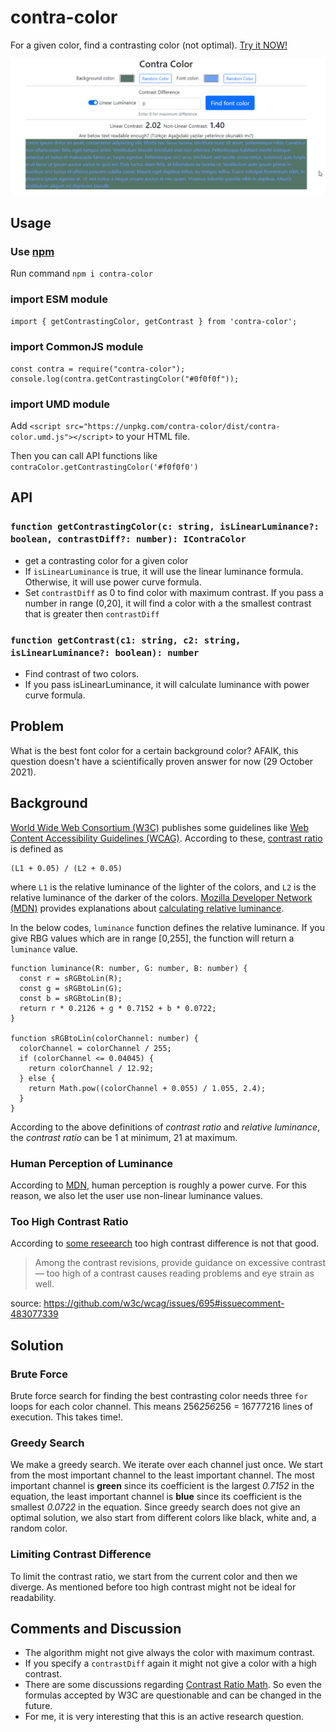 # contra-color

For a given color, find a contrasting color (not optimal). [Try it NOW!](https://canbax.github.io/contra-color/)

 <p align="center">
    <img src="docs/demo.gif" alt="Sample Screen Shot">
 </p>

## Usage

### Use [npm](https://www.npmjs.com/)

Run command `npm i contra-color`

### import ESM module

`import { getContrastingColor, getContrast } from 'contra-color';`

### import CommonJS module

```
const contra = require("contra-color");
console.log(contra.getContrastingColor("#0f0f0f"));
```

### import UMD module

Add `<script src="https://unpkg.com/contra-color/dist/contra-color.umd.js"></script>` to your HTML file.

Then you can call API functions like `contraColor.getContrastingColor('#f0f0f0')`

## API

### `function getContrastingColor(c: string, isLinearLuminance?: boolean, contrastDiff?: number): IContraColor`

- get a contrasting color for a given color
- If `isLinearLuminance` is true, it will use the linear luminance formula. Otherwise, it will use power curve formula.
- Set `contrastDiff` as 0 to find color with maximum contrast. If you pass a number in range (0,20], it will find a color with a the smallest contrast that is greater then `contrastDiff`

### `function getContrast(c1: string, c2: string, isLinearLuminance?: boolean): number`

- Find contrast of two colors.
- If you pass isLinearLuminance, it will calculate luminance with power curve formula.

## Problem

What is the best font color for a certain background color? AFAIK, this question doesn't have a scientifically proven answer for now (29 October 2021).

## Background

[World Wide Web Consortium (W3C)](https://en.wikipedia.org/wiki/World_Wide_Web_Consortium) publishes some guidelines like [Web Content Accessibility Guidelines (WCAG)](https://developer.mozilla.org/en-US/docs/Glossary/WCAG). According to these, [contrast ratio](https://www.w3.org/TR/WCAG20/#contrast-ratiodef) is defined as 
```
(L1 + 0.05) / (L2 + 0.05)
```
 where `L1` is the relative luminance of the lighter of the colors, and `L2` is the relative luminance of the darker of the colors. [ Mozilla Developer Network (MDN)](https://developer.mozilla.org/en-US/) provides explanations about [calculating relative luminance](https://developer.mozilla.org/en-US/docs/Web/Accessibility/Understanding_Colors_and_Luminance#calculating_relative_luminance).

In the below codes, `luminance` function defines the relative luminance. If you give RBG values which are in range [0,255], the function will return a `luminance` value.

```
function luminance(R: number, G: number, B: number) {
  const r = sRGBtoLin(R);
  const g = sRGBtoLin(G);
  const b = sRGBtoLin(B);
  return r * 0.2126 + g * 0.7152 + b * 0.0722;
}

function sRGBtoLin(colorChannel: number) {
  colorChannel = colorChannel / 255;
  if (colorChannel <= 0.04045) {
    return colorChannel / 12.92;
  } else {
    return Math.pow((colorChannel + 0.055) / 1.055, 2.4);
  }
}
```

According to the above definitions of _contrast ratio_ and _relative luminance_, the _contrast ratio_ can be 1 at minimum, 21 at maximum.

### Human Perception of Luminance

According to [MDN](https://developer.mozilla.org/en-US/docs/Web/Accessibility/Understanding_Colors_and_Luminance#perceptual_lightness), human perception is roughly a power curve. For this reason, we also let the user use non-linear luminance values.

### Too High Contrast Ratio

According to [some reseearch](https://www.anec.eu/images/Publications/technical-studies/ANEC-final-report-1503-1700-Lenoir-et-al.pdf) too high contrast difference is not that good.

> Among the contrast revisions, provide guidance on excessive contrast — too high of a contrast causes reading problems and eye strain as well.

source: https://github.com/w3c/wcag/issues/695#issuecomment-483077339

## Solution

### Brute Force

Brute force search for finding the best contrasting color needs three `for` loops for each color channel. This means 256*256*256 = 16777216 lines of execution. This takes time!.

### Greedy Search

We make a greedy search. We iterate over each channel just once. We start from the most important channel to the least important channel. The most important channel is **green** since its coefficient is the largest _0.7152_ in the equation, the least important channel is **blue** since its coefficient is the smallest _0.0722_ in the equation. Since greedy search does not give an optimal solution, we also start from different colors like black, white and, a random color.

### Limiting Contrast Difference

To limit the contrast ratio, we start from the current color and then we diverge. As mentioned before too high contrast might not be ideal for readability.

## Comments and Discussion

- The algorithm might not give always the color with maximum contrast.
- If you specify a `contrastDiff` again it might not give a color with a high contrast.
- There are some discussions regarding [Contrast Ratio Math](https://github.com/w3c/wcag/issues/695). So even the formulas accepted by W3C are questionable and can be changed in the future.
- For me, it is very interesting that this is an active research question.

